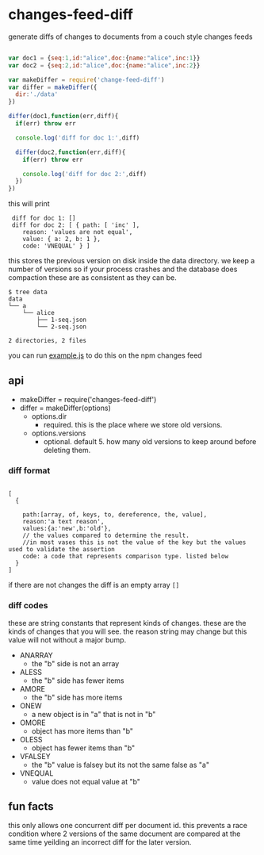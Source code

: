 # changes-feed-diff
generate diffs of changes to documents from a couch style changes feeds

```js

var doc1 = {seq:1,id:"alice",doc:{name:"alice",inc:1}}
var doc2 = {seq:2,id:"alice",doc:{name:"alice",inc:2}}

var makeDiffer = require('change-feed-diff')
var differ = makeDiffer({
  dir:'./data'
})

differ(doc1,function(err,diff){
  if(err) throw err

  console.log('diff for doc 1:',diff)

  differ(doc2,function(err,diff){
    if(err) throw err

    console.log('diff for doc 2:',diff)
  })
})

```

this will print

```
 diff for doc 1: []
 diff for doc 2: [ { path: [ 'inc' ],
    reason: 'values are not equal',
    value: { a: 2, b: 1 },
    code: 'VNEQUAL' } ]
```

this stores the previous version on disk inside the data directory. we keep a number of versions so if your process crashes and the database does compaction these are as consistent as they can be.

```
$ tree data
data
└── a
    └── alice
        ├── 1-seq.json
        └── 2-seq.json

2 directories, 2 files
```

you can run [example.js](./example.js) to do this on the npm changes feed


## api

- makeDiffer = require('changes-feed-diff')
- differ = makeDiffer(options)
  - options.dir
    - required. this is the place where we store old versions.
  - options.versions
    - optional. default 5. how many old versions to keep around before deleting them.

### diff format
```

[
  {

    path:[array, of, keys, to, dereference, the, value],
    reason:'a text reason',
    values:{a:'new',b:'old'}, 
    // the values compared to determine the result. 
    //in most vases this is not the value of the key but the values used to validate the assertion
    code: a code that represents comparison type. listed below
  }
]

```
if there are not changes the diff is an empty array `[]`


### diff codes

these are string constants that represent kinds of changes.
these are the kinds of changes that you will see. the reason string may change but this value will not without a major bump.


- ANARRAY
  - the "b" side is not an array
- ALESS
  - the "b" side has fewer items
- AMORE
  - the "b" side has more items
- ONEW
  - a new object is in "a" that is not in "b"
- OMORE
  - object has more items than "b"
- OLESS
  - object has fewer items than "b"
- VFALSEY
  - the "b" value is falsey but its not the same false as "a"
- VNEQUAL
  - value does not equal value at "b"


## fun facts

this only allows one concurrent diff per document id. this prevents a race condition where 2 versions of the same document are compared at the same time yeilding an incorrect diff for the later version.

